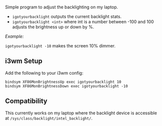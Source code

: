 Simple program to adjust the backlighting on my laptop.

* `igotyourbacklight` outputs the current backlight stats.
* `igotyourbacklight <int>` where int is a number between -100 and 100 adjusts the brightness up or down by %.

*Example:*

`igotyourbacklight -10` makes the screen 10% dimmer.


## i3wm Setup

Add the following to your i3wm config:
```
bindsym XF86MonBrightnessUp exec igotyourbacklight 10
bindsym XF86MonBrightnessDown exec igotyourbacklight -10
```


## Compatibility

This currently works on my laptop where the backlight device is accessible at `/sys/class/backlight/intel_backlight/`.